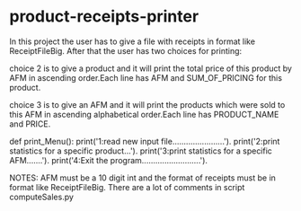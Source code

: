 # product-receipts-printer

In this project the user has to give a file with receipts in format like ReceiptFileBig.
After that the user has two choices for printing:

choice 2 is to give a product and it will print the total price of this product by AFM in ascending order.Each line has AFM and SUM_OF_PRICING for this product.

choice 3 is to give an AFM and it will print the products which were sold to this AFM in ascending alphabetical order.Each line has PRODUCT_NAME and PRICE.

def print_Menu():
	print('1:read new input file.......................').
	print('2:print statistics for a specific product...').
	print('3:print statistics for a specific AFM.......').
	print('4:Exit the program..........................').
	
NOTES: AFM must be a 10 digit int and the format of receipts must be in format like ReceiptFileBig.
There are a lot of comments in script computeSales.py
